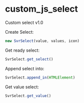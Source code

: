 # custom_js_select
Custom select v1.0

Create Select:
```js
new SvrSelect(value, values, icon)
```

Get ready select:
```js
SvrSelect.get_select()
```

Append select into:
```js
SvrSelect.append_in(HTMLElement)
```

Get value select:
```js
SvrSelect.get_value()
```

